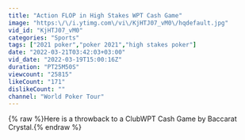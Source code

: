 ```yaml
---
title: "Action FLOP in High Stakes WPT Cash Game"
image: "https:\/\/i.ytimg.com\/vi\/KjHTJ07_vM0\/hqdefault.jpg"
vid_id: "KjHTJ07_vM0"
categories: "Sports"
tags: ["2021 poker","poker 2021","high stakes poker"]
date: "2022-03-21T03:42:03+03:00"
vid_date: "2022-03-19T15:00:16Z"
duration: "PT25M50S"
viewcount: "25815"
likeCount: "171"
dislikeCount: ""
channel: "World Poker Tour"
---
```

{% raw %}Here is a throwback to a ClubWPT Cash Game by Baccarat Crystal.{% endraw %}
